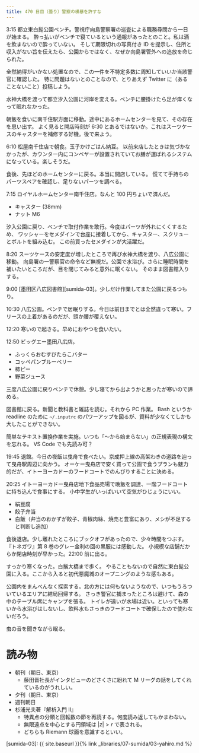 ```yaml
---
title: 470 日目（曇り）警察の横暴を許すな
---
```


3:15 都立東白髭公園ベンチ。警視庁向島警察署の巡査による職務尋問から一日が始まる。
酔っ払いがベンチで寝ているという通報があったとのこと。私は酒を飲まないので酔っていない。
そして期限切れの写真付き ID を提示し、住所と収入がない旨を伝えたら、公園からではなく、なぜか向島署管外への追放を命じられた。

全然納得がいかない処置なので、この一件を不特定多数に周知していいか当該警官に確認した。
特に問題はないとのことなので、とりあえず Twitter に（あることないこと）投稿しよう。

水神大橋を渡って都立汐入公園に河岸を変える。ベンチに腰掛けたら足が痒くなって眠れなかった。

朝飯を食いに南千住駅方面に移動。途中にあるホームセンターを見て、その存在を思い出す。
よく見ると開店時刻が 6:30 とあるではないか。これはスーツケースのキャスターを補修する好機。後で来よう。

6:10 松屋南千住店で朝食。玉子かけごはん納豆。
以前来店したときは気づかなかったが、カウンター内にコンベヤーが設置されていてお膳が運ばれるシステムになっている。楽しそうだ。

食後、先ほどのホームセンターに戻る。本当に開店している。
慌てて手持ちのパーツスペアを確認し、足りないパーツを調べる。

7:15 ロイヤルホームセンター南千住店。なんと 100 円ちょいで済んだ。
* キャスター (38mm)
* ナット M6

汐入公園に戻り、ベンチで取付作業を敢行。今度はパーツが外れにくくするため、
ワッシャーをセメダインで台座に接着してから、キャスター、スクリューとボルトを組み込む。
この前買ったセメダインが大活躍だ。

8:20 スーツケースの安定度が増したところで再び水神大橋を渡り、八広公園に移動。
向島署の一警察官の命令など無視だ。公園で水浴び。さらに睡眠時間を補いたいところだが、目を閉じてみると意外に眠くない。
そのまま図書館入りする。

9:00 [墨田区八広図書館][sumida-03]。少しだけ作業してまた公園に戻るつもり。

10:30 八広公園。ベンチで居眠りする。今日は前日までとは全然違って寒い。フリースの上着があるのだが、頭か腰が覆えない。

12:20 寒いので起きる。早めにおやつを食いたい。

12:50 ビッグエー墨田八広店。
* ふっくらおむすびたらこバター
* コッペパンブルーベリー
* 柿ピー
* 野菜ジュース

三度八広公園に戻りベンチで休憩。少し寝てから出ようかと思ったが寒いので諦める。

図書館に戻る。新聞と教科書と雑誌を読む。それから PC 作業。
Bash というか readline のために `~/.inputrc` のパワーアップを図るが、資料が少なくてしかも大したことができない。

簡単なテキスト置換作業を実施。いつも「～から始まらない」の正規表現の構文を忘れる。
VS Code でも先読み可？

19:45 退館。今日の夜飯は曳舟で食べたい。京成押上線の高架わきの道路を辿って曳舟駅周辺に向かう。
オーケー曳舟店で安く買って公園で食うプランも魅力的だが、イトーヨーカドーのフードコートでのんびりすることに決める。

20:25 イトーヨーカドー曳舟店地下食品売場で晩飯を調達、一階フードコートに持ち込んで食事にする。
小中学生がいっぱいいて空気がひじょうにいい。
* 絹豆腐
* 餃子弁当
* 白飯（弁当のおかずが餃子、青椒肉絲、焼売と豊富にあり、メシが不足すると判断し追加）

食後退店。少し離れたところにブックオフがあったので、少々時間をつぶす。
『トネガワ』第 8 巻のグレー金利の回の黒服には感動した。
小規模な店舗だからか閉店時刻が早かった。22:00 前に出る。

すっかり寒くなった。白鬚大橋まで歩く。
やることもないので自然に東白髭公園に入る。ここから入ると初代悪魔城のオープニングのような感もある。

公園内をまんべんなく探索する。北の方には何もないようなので、いつもうろついているエリアに結局回帰する。
さっき警官に捕まったところは避けて、森の中のテーブル席にキャンプを張る。
トイレが遠いが水場は近い。といっても寒いから水浴びはしないし、飲料水もさっきのフードコートで確保したので使わないだろう。

虫の音を聞きながら眠る。

# 読み物

* 朝刊（朝日、東京）
  * 藤田晋社長がインタビューのどさくさに紛れて M リーグの話をしてくれているのがうれしい。
* 夕刊（朝日、東京）
* 週刊朝日
* 杉浦光夫著『解析入門 II』
  * 特異点の分類と回転数の節を再読する。何度読み返してもかまわない。
  * 無限遠点を中心とする円領域は $\lvert z \rvert > r$ で表される。
  * どちらも Riemann 球面を意識するといい。

[sumida-03]: {{ site.baseurl }}{% link _libraries/07-sumida/03-yahiro.md %}
